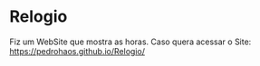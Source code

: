 # Relogio
Fiz um WebSite que mostra as horas. Caso quera acessar o Site: https://pedrohaos.github.io/Relogio/
